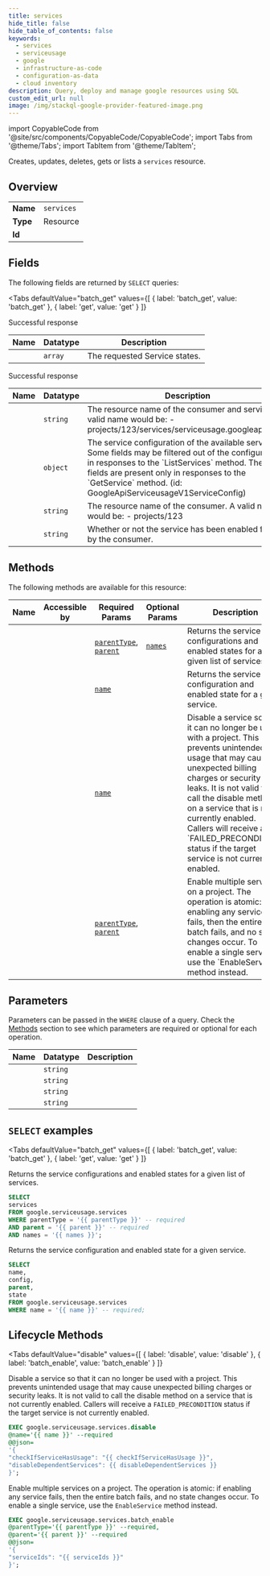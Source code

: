```yaml
--- 
title: services
hide_title: false
hide_table_of_contents: false
keywords:
  - services
  - serviceusage
  - google
  - infrastructure-as-code
  - configuration-as-data
  - cloud inventory
description: Query, deploy and manage google resources using SQL
custom_edit_url: null
image: /img/stackql-google-provider-featured-image.png
---
```


import CopyableCode from '@site/src/components/CopyableCode/CopyableCode';
import Tabs from '@theme/Tabs';
import TabItem from '@theme/TabItem';

Creates, updates, deletes, gets or lists a <code>services</code> resource.

## Overview
<table><tbody>
<tr><td><b>Name</b></td><td><code>services</code></td></tr>
<tr><td><b>Type</b></td><td>Resource</td></tr>
<tr><td><b>Id</b></td><td><CopyableCode code="google.serviceusage.services" /></td></tr>
</tbody></table>

## Fields

The following fields are returned by `SELECT` queries:

<Tabs
    defaultValue="batch_get"
    values={[
        { label: 'batch_get', value: 'batch_get' },
        { label: 'get', value: 'get' }
    ]}
>
<TabItem value="batch_get">

Successful response

<table>
<thead>
    <tr>
    <th>Name</th>
    <th>Datatype</th>
    <th>Description</th>
    </tr>
</thead>
<tbody>
<tr>
    <td><CopyableCode code="services" /></td>
    <td><code>array</code></td>
    <td>The requested Service states.</td>
</tr>
</tbody>
</table>
</TabItem>
<TabItem value="get">

Successful response

<table>
<thead>
    <tr>
    <th>Name</th>
    <th>Datatype</th>
    <th>Description</th>
    </tr>
</thead>
<tbody>
<tr>
    <td><CopyableCode code="name" /></td>
    <td><code>string</code></td>
    <td>The resource name of the consumer and service. A valid name would be: - projects/123/services/serviceusage.googleapis.com</td>
</tr>
<tr>
    <td><CopyableCode code="config" /></td>
    <td><code>object</code></td>
    <td>The service configuration of the available service. Some fields may be filtered out of the configuration in responses to the `ListServices` method. These fields are present only in responses to the `GetService` method. (id: GoogleApiServiceusageV1ServiceConfig)</td>
</tr>
<tr>
    <td><CopyableCode code="parent" /></td>
    <td><code>string</code></td>
    <td>The resource name of the consumer. A valid name would be: - projects/123</td>
</tr>
<tr>
    <td><CopyableCode code="state" /></td>
    <td><code>string</code></td>
    <td>Whether or not the service has been enabled for use by the consumer.</td>
</tr>
</tbody>
</table>
</TabItem>
</Tabs>

## Methods

The following methods are available for this resource:

<table>
<thead>
    <tr>
    <th>Name</th>
    <th>Accessible by</th>
    <th>Required Params</th>
    <th>Optional Params</th>
    <th>Description</th>
    </tr>
</thead>
<tbody>
<tr>
    <td><a href="#batch_get"><CopyableCode code="batch_get" /></a></td>
    <td><CopyableCode code="select" /></td>
    <td><a href="#parameter-parentType"><code>parentType</code></a>, <a href="#parameter-parent"><code>parent</code></a></td>
    <td><a href="#parameter-names"><code>names</code></a></td>
    <td>Returns the service configurations and enabled states for a given list of services.</td>
</tr>
<tr>
    <td><a href="#get"><CopyableCode code="get" /></a></td>
    <td><CopyableCode code="select" /></td>
    <td><a href="#parameter-name"><code>name</code></a></td>
    <td></td>
    <td>Returns the service configuration and enabled state for a given service.</td>
</tr>
<tr>
    <td><a href="#disable"><CopyableCode code="disable" /></a></td>
    <td><CopyableCode code="exec" /></td>
    <td><a href="#parameter-name"><code>name</code></a></td>
    <td></td>
    <td>Disable a service so that it can no longer be used with a project. This prevents unintended usage that may cause unexpected billing charges or security leaks. It is not valid to call the disable method on a service that is not currently enabled. Callers will receive a `FAILED_PRECONDITION` status if the target service is not currently enabled.</td>
</tr>
<tr>
    <td><a href="#batch_enable"><CopyableCode code="batch_enable" /></a></td>
    <td><CopyableCode code="exec" /></td>
    <td><a href="#parameter-parentType"><code>parentType</code></a>, <a href="#parameter-parent"><code>parent</code></a></td>
    <td></td>
    <td>Enable multiple services on a project. The operation is atomic: if enabling any service fails, then the entire batch fails, and no state changes occur. To enable a single service, use the `EnableService` method instead.</td>
</tr>
</tbody>
</table>

## Parameters

Parameters can be passed in the `WHERE` clause of a query. Check the [Methods](#methods) section to see which parameters are required or optional for each operation.

<table>
<thead>
    <tr>
    <th>Name</th>
    <th>Datatype</th>
    <th>Description</th>
    </tr>
</thead>
<tbody>
<tr id="parameter-name">
    <td><CopyableCode code="name" /></td>
    <td><code>string</code></td>
    <td></td>
</tr>
<tr id="parameter-parent">
    <td><CopyableCode code="parent" /></td>
    <td><code>string</code></td>
    <td></td>
</tr>
<tr id="parameter-parentType">
    <td><CopyableCode code="parentType" /></td>
    <td><code>string</code></td>
    <td></td>
</tr>
<tr id="parameter-names">
    <td><CopyableCode code="names" /></td>
    <td><code>string</code></td>
    <td></td>
</tr>
</tbody>
</table>

## `SELECT` examples

<Tabs
    defaultValue="batch_get"
    values={[
        { label: 'batch_get', value: 'batch_get' },
        { label: 'get', value: 'get' }
    ]}
>
<TabItem value="batch_get">

Returns the service configurations and enabled states for a given list of services.

```sql
SELECT
services
FROM google.serviceusage.services
WHERE parentType = '{{ parentType }}' -- required
AND parent = '{{ parent }}' -- required
AND names = '{{ names }}';
```
</TabItem>
<TabItem value="get">

Returns the service configuration and enabled state for a given service.

```sql
SELECT
name,
config,
parent,
state
FROM google.serviceusage.services
WHERE name = '{{ name }}' -- required;
```
</TabItem>
</Tabs>


## Lifecycle Methods

<Tabs
    defaultValue="disable"
    values={[
        { label: 'disable', value: 'disable' },
        { label: 'batch_enable', value: 'batch_enable' }
    ]}
>
<TabItem value="disable">

Disable a service so that it can no longer be used with a project. This prevents unintended usage that may cause unexpected billing charges or security leaks. It is not valid to call the disable method on a service that is not currently enabled. Callers will receive a `FAILED_PRECONDITION` status if the target service is not currently enabled.

```sql
EXEC google.serviceusage.services.disable 
@name='{{ name }}' --required 
@@json=
'{
"checkIfServiceHasUsage": "{{ checkIfServiceHasUsage }}", 
"disableDependentServices": {{ disableDependentServices }}
}';
```
</TabItem>
<TabItem value="batch_enable">

Enable multiple services on a project. The operation is atomic: if enabling any service fails, then the entire batch fails, and no state changes occur. To enable a single service, use the `EnableService` method instead.

```sql
EXEC google.serviceusage.services.batch_enable 
@parentType='{{ parentType }}' --required, 
@parent='{{ parent }}' --required 
@@json=
'{
"serviceIds": "{{ serviceIds }}"
}';
```
</TabItem>
</Tabs>
